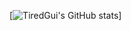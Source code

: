 [![TiredGui's GitHub stats](https://github-readme-stats.vercel.app/api?username=TiredGui&theme=tokyonight&show_icons=true)]
